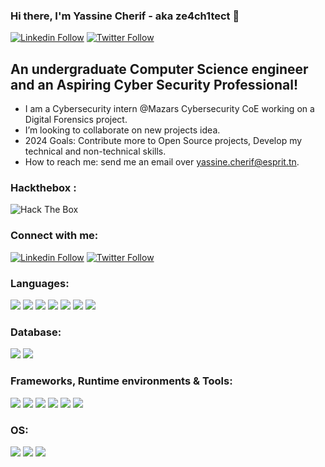 ### Hi there, I'm Yassine Cherif - aka ze4ch1tect 👋

[![Linkedin Follow](https://img.shields.io/badge/LinkedIn-0077B5?style=for-the-badge&logo=linkedin&logoColor=white)](https://www.linkedin.com/in/yassine-cherif-a50190195/)
[![Twitter Follow](https://img.shields.io/twitter/url?label=twitter&style=social&url=https%3A%2F%2Ftwitter.com%2FYassineCHerif)](https://twitter.com/Yassine77640081)

<!--
**4rch1tect/4rch1tect** is a ✨ _special_ ✨ repository because its `README.md` (this file) appears on your GitHub profile.

Here are some ideas to get you started:
-->
## An undergraduate Computer Science engineer and an Aspiring Cyber Security Professional!
- I am a Cybersecurity intern @Mazars Cybersecurity CoE working on a Digital Forensics project.
- I’m looking to collaborate on new projects idea.
- 2024 Goals: Contribute more to Open Source projects, Develop my technical and non-technical skills.
- How to reach me: send me an email over yassine.cherif@esprit.tn.


### Hackthebox :

 <img src="http://www.hackthebox.eu/badge/image/435433" alt="Hack The Box"> 
 
 ### Connect with me:

[![Linkedin Follow](https://img.shields.io/badge/LinkedIn-0077B5?style=for-the-badge&logo=linkedin&logoColor=white)](https://www.linkedin.com/in/yassine-cherif-a50190195/)
[![Twitter Follow](https://img.shields.io/twitter/url?label=twitter&style=social&url=https%3A%2F%2Ftwitter.com%2FYassineCHerif)](https://twitter.com/Yassine77640081)

### Languages:
<p float="left"> 
  <img src="https://img.shields.io/badge/C%2B%2B-00599C?style=for-the-badge&logo=c%2B%2B&logoColor=white">
  <img src="https://img.shields.io/badge/PHP-777BB4?style=for-the-badge&logo=php&logoColor=white">
  <img src="https://img.shields.io/badge/java-%23ED8B00.svg?style=for-the-badge&logo=java&logoColor=white">
  <img src="https://img.shields.io/badge/HTML5-E34F26?style=for-the-badge&logo=html5&logoColor=white">
  <img src="https://img.shields.io/badge/CSS3-1572B6?style=for-the-badge&logo=css3&logoColor=white">
  <img src="https://img.shields.io/badge/JavaScript-F7DF1E?style=for-the-badge&logo=javascript&logoColor=black">
  <img src="https://img.shields.io/badge/typescript-%23007ACC.svg?style=for-the-badge&logo=typescript&logoColor=white">
</p>

### Database:
<p float="left">
  <img src="https://img.shields.io/badge/MySQL-00000F?style=for-the-badge&logo=mysql&logoColor=white">
  <img src="https://img.shields.io/badge/MongoDB-4EA94B?style=for-the-badge&logo=mongodb&logoColor=white">
</p>

### Frameworks, Runtime environments & Tools:
<p float="left">
  <img src="https://img.shields.io/badge/Angular-DD0031?style=for-the-badge&logo=angular&logoColor=white">
  <img src="https://img.shields.io/badge/Bootstrap-563D7C?style=for-the-badge&logo=bootstrap&logoColor=white">
  <img src="https://img.shields.io/badge/Node.js-43853D?style=for-the-badge&logo=node-dot-js&logoColor=white">
  <img src="https://img.shields.io/badge/spring-%236DB33F.svg?style=for-the-badge&logo=spring&logoColor=white">
  <img src="https://img.shields.io/badge/Qt-41CD52?style=for-the-badge&logo=qt&logoColor=white">
  <img src="https://img.shields.io/badge/git-%23F05033.svg?style=for-the-badge&logo=git&logoColor=white">
</p>

### OS:
<p float="left">
  <img src="https://img.shields.io/badge/Linux-FCC624?style=for-the-badge&logo=linux&logoColor=black"/>
  <img src="https://img.shields.io/badge/Kali_Linux-557C94?style=for-the-badge&logo=kali-linux&logoColor=white"/> 
  <img src="https://img.shields.io/badge/Windows-0078D6?style=for-the-badge&logo=windows&logoColor=white"/>
</p>

<br />
